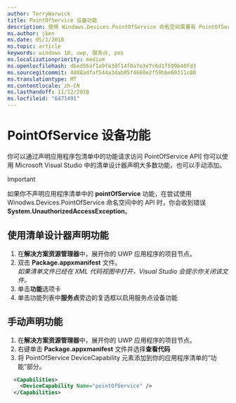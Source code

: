 ```yaml
---
author: TerryWarwick
title: PointOfService 设备功能
description: 使用 Windows.Devices.PointOfService 命名空间需要有 PointOfService 功能
ms.author: jken
ms.date: 05/1/2018
ms.topic: article
keywords: windows 10, uwp, 服务点, pos
ms.localizationpriority: medium
ms.openlocfilehash: dbed55af1a9fa3df14f0a7e3e7c6d1f599b40fd3
ms.sourcegitcommit: 4d88adfaf544a3dab05f4660e2f59bbe60311c00
ms.translationtype: MT
ms.contentlocale: zh-CN
ms.lasthandoff: 11/12/2018
ms.locfileid: "6471491"
---
```

# <a name="pointofservice-device-capability"></a>PointOfService 设备功能
你可以通过声明应用程序包清单中的功能请求访问 PointOfService API] 你可以使用 Microsoft Visual Studio 中的清单设计器声明大多数功能，也可以手动添加。  

> [!Important]
> 如果你不声明应用程序清单中的 **pointOfService** 功能，在尝试使用 Winodws.Devices.PointOfService 命名空间中的 API 时，你会收到错误 **System.UnauthorizedAccessException**。 

## <a name="declare-capability-using-manifest-designer"></a>使用清单设计器声明功能

1. 在**解决方案资源管理器**中，展开你的 UWP 应用程序的项目节点。
2. 双击 **Package.appxmanifest** 文件。  
*如果清单文件已经在 XML 代码视图中打开，Visual Studio 会提示你关闭该文件。*
3. 单击**功能**选项卡
4. 单击功能列表中**服务点**旁边的复选框以启用服务点设备功能


## <a name="declare-capability-manually"></a>手动声明功能

1. 在**解决方案资源管理器**中，展开你的 UWP 应用程序的项目节点。
2. 右键单击 **Package.appxmanifest** 文件并选择**查看代码**
3. 将 PointOfService DeviceCapability 元素添加到你的应用程序清单的“功能”部分。  

```xml
  <Capabilities>
    <DeviceCapability Name="pointOfService" />
  </Capabilities>
   ```
